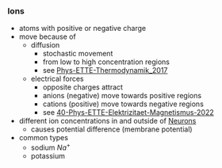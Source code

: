 ### Ions
+ atoms with positive or negative charge
+ move because of 
	+ diffusion
		+ stochastic movement
		+ from low to high concentration regions 
		+ see [Phys-ETTE-Thermodynamik_2017](../../../Mathematik/Physik/Phys-ETTE-Thermodynamik_2017.pdf)
	+ electrical forces
		+ opposite charges attract
		+ anions (negative) move towards positive regions
		+ cations (positive) move towards negative regions
		+ see [40-Phys-ETTE-Elektrizitaet-Magnetismus-2022](../../../Mathematik/Physik/40-Phys-ETTE-Elektrizitaet-Magnetismus-2022.pdf)
+ different ion concentrations in and outside of [Neurons](Neurons.md)
	+ causes potential difference (membrane potential)
+ common types
	+ sodium $Na^+$
	+ potassium 